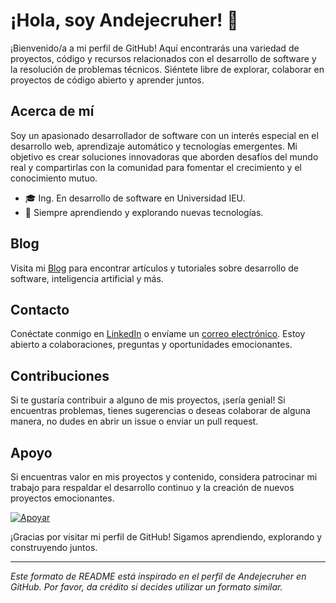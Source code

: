 # ¡Hola, soy Andejecruher! 👋

¡Bienvenido/a a mi perfil de GitHub! Aquí encontrarás una variedad de proyectos, código y recursos relacionados con el desarrollo de software y la resolución de problemas técnicos. Siéntete libre de explorar, colaborar en proyectos de código abierto y aprender juntos.

## Acerca de mí

Soy un apasionado desarrollador de software con un interés especial en el desarrollo web, aprendizaje automático y tecnologías emergentes. Mi objetivo es crear soluciones innovadoras que aborden desafíos del mundo real y compartirlas con la comunidad para fomentar el crecimiento y el conocimiento mutuo.

- 🎓 Ing. En desarrollo de software en Universidad IEU.
- 🌱 Siempre aprendiendo y explorando nuevas tecnologías.

## Blog

Visita mi [Blog](https://andejecruher.com/blog) para encontrar artículos y tutoriales sobre desarrollo de software, inteligencia artificial y más.

## Contacto

Conéctate conmigo en [LinkedIn](https://www.linkedin.com/in/antonio-de-jesus-cruz-hernandez-2535748b/) o envíame un [correo electrónico](mailto:andejecruher@example.com). Estoy abierto a colaboraciones, preguntas y oportunidades emocionantes.

## Contribuciones

Si te gustaría contribuir a alguno de mis proyectos, ¡sería genial! Si encuentras problemas, tienes sugerencias o deseas colaborar de alguna manera, no dudes en abrir un issue o enviar un pull request.

## Apoyo

Si encuentras valor en mis proyectos y contenido, considera patrocinar mi trabajo para respaldar el desarrollo continuo y la creación de nuevos proyectos emocionantes.

[![Apoyar](https://github.com/Andejecruher/apoyar.png)](https://github.com/sponsors/Andejecruher)

¡Gracias por visitar mi perfil de GitHub! Sigamos aprendiendo, explorando y construyendo juntos.

---
_Este formato de README está inspirado en el perfil de Andejecruher en GitHub. Por favor, da crédito si decides utilizar un formato similar._
